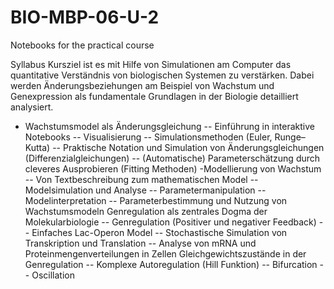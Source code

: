 # BIO-MBP-06-U-2
Notebooks for the practical course 

Syllabus
Kursziel ist es mit Hilfe von Simulationen am Computer das quantitative Verständnis von biologischen Systemen zu verstärken. Dabei werden Änderungsbeziehungen am Beispiel von Wachstum und Genexpression als fundamentale Grundlagen in der Biologie detailliert analysiert.

- Wachstumsmodel als Änderungsgleichung
	-- Einführung in interaktive Notebooks 
  -- Visualisierung
	-- Simulationsmethoden (Euler, Runge–Kutta)
	-- Praktische Notation und Simulation von Änderungsgleichungen (Differenzialgleichungen)
  -- (Automatische) Parameterschätzung durch cleveres Ausprobieren (Fitting Methoden)
-Modellierung von Wachstum
	-- Von Textbeschreibung zum mathematischen Model
	-- Modelsimulation und Analyse
	-- Parametermanipulation
	-- Modelinterpretation
	-- Parameterbestimmung und Nutzung von Wachstumsmodeln
Genregulation als zentrales Dogma der Molekularbiologie
  -- Genregulation (Positiver und negativer Feedback)
  -- Einfaches Lac-Operon Model
  -- Stochastische Simulation von Transkription und Translation
  -- Analyse von mRNA und Proteinmengenverteilungen in Zellen
Gleichgewichtszustände in der Genregulation
  -- Komplexe Autoregulation (Hill Funktion)
  -- Bifurcation 
  -- Oscillation
